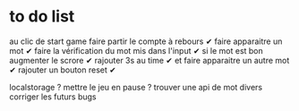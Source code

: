# to do list 

au clic de start game 
faire partir le compte à rebours ✔︎
faire apparaitre un mot ✔︎
faire la vérification du mot mis dans l'input ✔︎
si le mot est bon augmenter le scrore ✔︎
rajouter 3s au time ✔︎
et faire apparaitre un autre mot ✔︎
rajouter un bouton reset ✔︎




localstorage ?
mettre le jeu en pause ?
trouver une api de mot divers
corriger les futurs bugs
